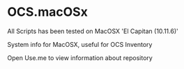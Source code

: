 # OCS.macOSx

All Scripts has been tested on MacOSX 'El Capitan (10.11.6)'

System info for MacOSX, useful for OCS Inventory

Open Use.me to view information about repository
